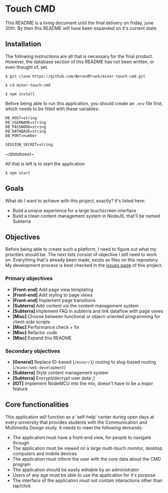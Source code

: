 # Touch CMD
This README is a living document until the final delivery on friday, june 30th. By then this README will have been expanded on it's current state. 

## Installation
The following instructions are all that is necessary for the final product. However, the database section of this README has not been written, or even thought of, yet.

```shell
$ git clone https://github.com/BerendPronk/minor-touch-cmd.git

$ cd minor-touch-cmd

$ npm install
```

Before being able to run this application, you should create an `.env` file first, which needs to be filled with these variables:
```
DB_HOST=string
DB_USERNAME=string
DB_PASSWORD=string
DB_DATABASE=string
DB_PORT=number

SESSION_SECRET=string
```

*~(database)~*

All that is left is to start the application

```shell
$ npm start
```

## Goals
What do I want to achieve with this project, exactly? It's listed here:

- Build a unique experience for a large touchscreen interface
- Build a clean content management system in NodeJS, that'll be named Subterra

## Objectives
Before being able to create such a platform, I need to figure out what my priorities should be. The next lists consist of objective I still need to work on. Everything that's already been made, exists as files on this repository.
My development process is best checked in the [issues page](https://github.com/BerendPronk/minor-touch-cmd/issues) of this project.

### Primary objectives
- **[Front-end]** Add page view templating
- **[Front-end]** Add styling to page views
- **[Front-end]** Implement page transitions
- **[Subterra]** Add content via the content management system
- **[Subterra]** Implement FAQ in subterra and link dataflow with page views
- **[Misc]** Choose between functional or object-oriented programming for client-side scripts
- **[Misc]** Performance check + fix
- **[Misc]** Refactor code
- **[Misc]** Expand this README

### Secondary objectives
- **[General]** Replace ID-based (`/minor/1`) routing to slug-based routing (`/minor/web-development`)
- **[Subterra]** Style content management system
- **[Subterra]** Encrypt/decrypt user data ;)
- **[IOT]** Implement NodeMCU into the mix, doesn't have to be a major feature

## Core functionalities
This application will function as a 'self-help' center during open days at every university that provides students with the Communication and Multimedia Design study. It needs to meet the following demands:
- The application must have a front-end view, for people to navigate through
- The application must be viewed on a large multi-touch monitor, desktop computers and mobile devices
- The application must inform the user with the core data about the CMD program
- The application should be easily editable by an administrator
- Users of any age must be able to use the application for it's purpose
- The interface of the application must not contain interactions other than tap/click

